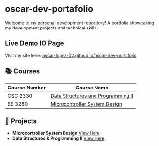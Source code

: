 # oscar-dev-portafolio

 Welcome to my personal development repository! 
 A portfolio showcasing my development projects and technical skills.

## Live Demo IO Page
Visit my site here: [oscar-lopez-02.github.io/oscar-dev-portafolio](https://oscar-lopez-02.github.io/oscar-dev-portafolio)  

## 📚 Courses  

| Course Number | Course Name |  
|--------------|-------------|  
| CSC 2330 | [Data Structures and Programming II]([Data-Structures-and-Programming-2/Data-Structures-and-Programming-2.html](https://oscar-lopez-02.github.io/oscar-dev-portafolio/Data-Structures-and-Programming-2/Data-Structures-and-Programming-2.html)) |  
| EE 3280 | [Microcontroller System Design]([Microcontroller-System-Design/Microcontroller-System-Design.html](https://oscar-lopez-02.github.io/oscar-dev-portafolio/Microcontroller-System-Design/Microcontroller-System-Design.html)) |  

## 📂 Projects  
- **Microcontroller System Design**  [View Here](Microcontroller-System-Design/)  
- **Data Structures & Programming II** [View Here](Data-Structures-and-Programming-2/)  

